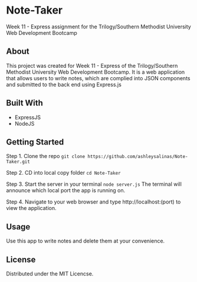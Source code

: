 # Note-Taker
Week 11 - Express assignment for the Trilogy/Southern Methodist University Web Development Bootcamp

## About
This project was created for Week 11 - Express of the Trilogy/Southern Methodist University Web Development Bootcamp. It is a web application that allows users to write notes, which are complied into JSON components and submitted to the back end using Express.js

## Built With
* ExpressJS
* NodeJS

## Getting Started
   Step 1. Clone the repo
  ``` git clone https://github.com/ashleysalinas/Note-Taker.git ```
  
  Step 2. CD into local copy folder 
  ``` cd Note-Taker ```
  
  Step 3. Start the server in your terminal
  ``` node server.js ```
    The terminal will announce which local port the app is running on.
  
  Step 4. Navigate to your web browser and type http://localhost:(port) to view the application.
  
  
 ## Usage
 Use this app to write notes and delete them at your convenience.
 
 ## License
 Distributed under the MIT Licencse.
